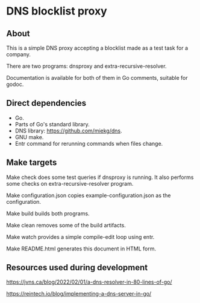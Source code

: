 # DNS blocklist proxy

## About

This is a simple DNS proxy accepting a blocklist made as a test task for a company.

There are two programs: dnsproxy and extra-recursive-resolver.

Documentation is available for both of them in Go comments, suitable for godoc.

## Direct dependencies

- Go.
- Parts of Go's standard library.
- DNS library: <https://github.com/miekg/dns>.
- GNU make.
- Entr command for rerunning commands when files change.

## Make targets

Make check does some test queries if dnsproxy is running. It also performs some checks on extra-recursive-resolver program.

Make configuration.json copies example-configuration.json as the configuration.

Make build builds both programs.

Make clean removes some of the build artifacts.

Make watch provides a simple compile-edit loop using entr.

Make README.html generates this document in HTML form.

## Resources used during development

<https://jvns.ca/blog/2022/02/01/a-dns-resolver-in-80-lines-of-go/>

<https://reintech.io/blog/implementing-a-dns-server-in-go/>
